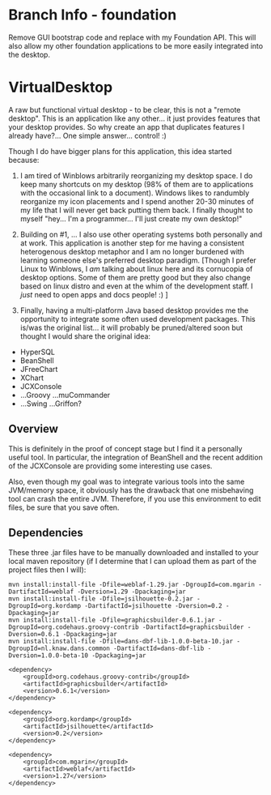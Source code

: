 # Branch Info - foundation
Remove GUI bootstrap code and replace with my Foundation API.
This will also allow my other foundation applications to be
more easily integrated into the desktop.

# VirtualDesktop
A raw but functional virtual desktop - to be clear, this is not a "remote desktop".
This is an application like any other... it just provides features that your desktop provides.
So why create an app that duplicates features I already have?... One simple answer... control! :)

Though I do have bigger plans for this application, this idea started because:

1) I am tired of Winblows arbitrarily reorganizing my desktop space.  I do keep many shortcuts
on my desktop (98% of them are to applications with the occasional link to a document).
Windows likes to randumbly reorganize my icon placements and I spend another 20-30 minutes
of my life that I will never get back putting them back.  I finally thought to myself "hey...
I'm a programmer... I'll just create my own desktop!"

2) Building on #1, ... I also use other operating systems both personally and at work.
This application is another step for me having a consistent heterogenous desktop metaphor
and I am no longer burdened with learning someone else's preferred desktop paradigm.
[Though I prefer Linux to Winblows, I *am* talking about linux here and its cornucopia of desktop options.
Some of them are pretty good but they also change based on linux distro and even at the whim of the 
development staff.  I *just* need to open apps and docs people! :) ]

3) Finally, having a multi-platform Java based desktop provides me the opportunity to integrate some often
used development packages.  This is/was the original list... it will probably be pruned/altered soon but
thought I would share the original idea:

+ HyperSQL
+ BeanShell
+ JFreeChart
+ XChart
+ JCXConsole
+ ...Groovy ...muCommander
+ ...Swing ...Griffon?

## Overview
This is definitely in the proof of concept stage
but I find it a personally useful tool.
In particular, the integration of BeanShell and
the recent addition of the JCXConsole are providing
some interesting use cases.

Also, even though my goal was to integrate various
tools into the same JVM/memory space, it obviously
has the drawback that one misbehaving tool can
crash the entire JVM.  Therefore, if you use this
environment to edit files, be sure that you save often.

## Dependencies
These three .jar files have to be manually downloaded and installed to your
local maven repository (if I determine that I can upload them as part
of the project files then I will):

```
mvn install:install-file -Dfile=weblaf-1.29.jar -DgroupId=com.mgarin -DartifactId=weblaf -Dversion=1.29 -Dpackaging=jar
mvn install:install-file -Dfile=jsilhouette-0.2.jar -DgroupId=org.kordamp -DartifactId=jsilhouette -Dversion=0.2 -Dpackaging=jar
mvn install:install-file -Dfile=graphicsbuilder-0.6.1.jar -DgroupId=org.codehaus.groovy-contrib -DartifactId=graphicsbuilder -Dversion=0.6.1 -Dpackaging=jar
mvn install:install-file -Dfile=dans-dbf-lib-1.0.0-beta-10.jar -DgroupId=nl.knaw.dans.common -DartifactId=dans-dbf-lib -Dversion=1.0.0-beta-10 -Dpackaging=jar
```

    <dependency>
        <groupId>org.codehaus.groovy-contrib</groupId>
        <artifactId>graphicsbuilder</artifactId>
        <version>0.6.1</version>
    </dependency>

    <dependency>
        <groupId>org.kordamp</groupId>
        <artifactId>jsilhouette</artifactId>
        <version>0.2</version>
    </dependency>

    <dependency>
        <groupId>com.mgarin</groupId>
        <artifactId>weblaf</artifactId>
        <version>1.27</version>
    </dependency>
